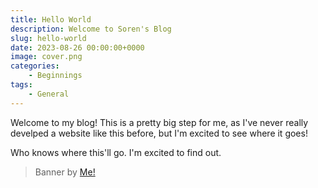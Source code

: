```yaml
---
title: Hello World
description: Welcome to Soren's Blog
slug: hello-world
date: 2023-08-26 00:00:00+0000
image: cover.png
categories:
    - Beginnings
tags:
    - General
---
```


Welcome to my blog! This is a pretty big step for me, as I've never really develped a website like this before, but I'm excited to see where it goes! 

Who knows where this'll go. I'm excited to find out. 

> Banner by [Me!](https://itaku.ee/profile/soren)
